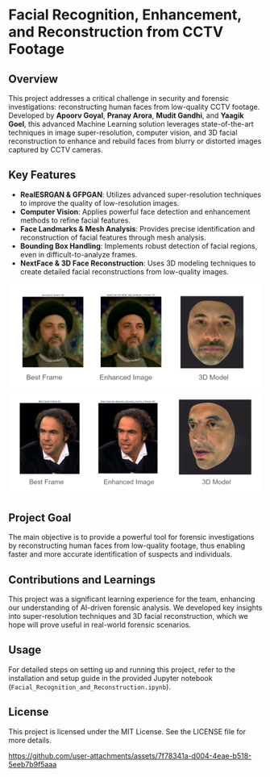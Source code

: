 # Facial Recognition, Enhancement, and Reconstruction from CCTV Footage

## Overview
This project addresses a critical challenge in security and forensic investigations: reconstructing human faces from low-quality CCTV footage. Developed by **Apoorv Goyal**, **Pranay Arora**, **Mudit Gandhi**, and **Yaagik Goel**, this advanced Machine Learning solution leverages state-of-the-art techniques in image super-resolution, computer vision, and 3D facial reconstruction to enhance and rebuild faces from blurry or distorted images captured by CCTV cameras.

## Key Features
- **RealESRGAN & GFPGAN**: Utilizes advanced super-resolution techniques to improve the quality of low-resolution images.
- **Computer Vision**: Applies powerful face detection and enhancement methods to refine facial features.
- **Face Landmarks & Mesh Analysis**: Provides precise identification and reconstruction of facial features through mesh analysis.
- **Bounding Box Handling**: Implements robust detection of facial regions, even in difficult-to-analyze frames.
- **NextFace & 3D Face Reconstruction**: Uses 3D modeling techniques to create detailed facial reconstructions from low-quality images.

![3D Face Reconstruction Example](sample1.png)
![3D Face Reconstruction Example](sample2.png)
## Project Goal
The main objective is to provide a powerful tool for forensic investigations by reconstructing human faces from low-quality footage, thus enabling faster and more accurate identification of suspects and individuals.

## Contributions and Learnings
This project was a significant learning experience for the team, enhancing our understanding of AI-driven forensic analysis. We developed key insights into super-resolution techniques and 3D facial reconstruction, which we hope will prove useful in real-world forensic scenarios.

## Usage
For detailed steps on setting up and running this project, refer to the installation and setup guide in the provided Jupyter notebook (`Facial_Recognition_and_Reconstruction.ipynb`).

## License
This project is licensed under the MIT License. See the LICENSE file for more details.









https://github.com/user-attachments/assets/7f78341a-d004-4eae-b518-5eeb7b9f5aaa




